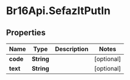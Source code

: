 # Br16Api.SefazItPutIn

## Properties
Name | Type | Description | Notes
------------ | ------------- | ------------- | -------------
**code** | **String** |  | [optional] 
**text** | **String** |  | [optional] 


